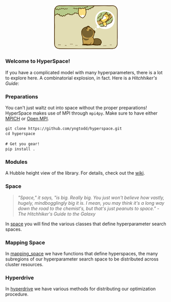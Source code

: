 <p align="center">
    <img width="200" src="https://github.com/yngtodd/tanuki/blob/master/img/tanuki1.png">
</p>

### Welcome to HyperSpace!

If you have a complicated model with many hyperparameters, there is a lot to explore here.
A combinatorial explosion, in fact. Here is a *Hitchhiker's Guide*:

### Preparations

You can't just waltz out into space without the proper preparations! HyperSpace makes use of MPI through `mpi4py`. Make sure to have either [MPICH](http://www.mpich.org/) or [Open MPI](https://www.open-mpi.org/).

```
git clone https://github.com/yngtodd/hyperspace.git
cd hyperspace

# Get you gear!
pip install .
```

### Modules

A Hubble height view of the library. For details, check out the [wiki](https://github.com/yngtodd/hyperspace/wiki).

### Space

> _"Space," it says, "is big. Really big. You just won't believe how vastly, hugely,
mindbogglingly big it is. I mean, you may think it's a long way down the road to the
chemist's, but that's just peanuts to space." - The Hitchhiker's Guide to the Galaxy_

In [space](https://github.com/yngtodd/hyperspace/blob/master/hyperspace/space/space.py)
you will find the various classes that define hyperparameter search spaces.

### Mapping Space

In [mapping_space](https://github.com/yngtodd/hyperspace/blob/master/hyperspace/space/mapping_space.py)
we have functions that define hyperspaces, the many subregions
of our hyperparameter search space to be distributed across cluster resources.


### Hyperdrive

In [hyperdrive](https://github.com/yngtodd/hyperspace/tree/master/hyperspace/hyperdrive)
we have various methods for distributing our optimization procedure.
